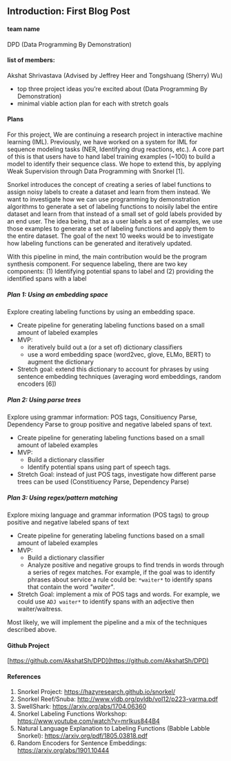 ## Introduction: First Blog Post

#### team name
DPD (Data Programming By Demonstration)

#### list of members:
Akshat Shrivastava (Advised by Jeffrey Heer and Tongshuang (Sherry) Wu)

 - top three project ideas you’re excited about (Data Programming By Demonstration)
 - minimal viable action plan for each with stretch goals
 
 
#### Plans

For this project, We are continuing a research project in interactive machine learning (IML). Previously, we have worked on a system for IML for sequence modeling tasks (NER, Identifying drug reactions, etc.). A core part of this is that users have to hand label training examples (~100) to build a model to identify their sequence class. We hope to extend this, by applying Weak Supervision through Data Programming with Snorkel [1].

Snorkel introduces the concept of creating a series of label functions to assign noisy labels to create a dataset and learn from them instead. We want to investigate how we can use programming by demonstration algorithms to generate a set of labeling functions to noisily label the entire dataset and learn from that instead of a small set of gold labels provided by an end user. The idea being, that as a user labels a set of examples, we use those examples to generate a set of labeling functions and apply them to the entire dataset. The goal of the next 10 weeks would be to investigate how labeling functions can be generated and iteratively updated.

With this pipeline in mind, the main contribution would be the program synthesis component. For sequence labeling, there are two key components: (1) Identifying potential spans to label and (2) providing the identified spans with a label

##### Plan 1: Using an embedding space

Explore creating labeling functions by using an embedding space.

- Create pipeline for generating labeling functions based on a small amount of labeled examples
- MVP:
    - iteratively build out a (or a set of) dictionary classifiers
    - use a word embedding space (word2vec, glove, ELMo, BERT) to augment the dictionary
- Stretch goal: extend this dictionary to account for phrases by using sentence embedding techniques (averaging word embeddings, random encoders [6])

##### Plan 2: Using parse trees

Explore using grammar information: POS tags, Consitiuency Parse, Dependency Parse to group positive and negative labeled spans of text.

- Create pipeline for generating labeling functions based on a small amount of labeled examples
- MVP:
    - Build a dictionary classifier
    - Identify potential spans using part of speech tags.
- Stretch Goal: instead of just POS tags, investigate how different parse trees can be used (Constitiuency Parse, Dependency Parse)

##### Plan 3: Using regex/pattern matching

Explore mixing language and grammar information (POS tags) to group positive and negative labeled spans of text

- Create pipeline for generating labeling functions based on a small amount of labeled examples
- MVP:
    - Build a dictionary classifier
    - Analyze positive and negative groups to find trends in words through a series of regex matches. For example, if the goal was to identify phrases about service a rule could be: `*waiter*` to identify spans that contain the word *"waiter"*.
- Stretch Goal: implement a mix of POS tags and words. For example, we could use `ADJ waiter*` to identify spans with an adjective then waiter/waitress.

Most likely, we will implement the pipeline and a mix of the techniques described above.


#### Github Project

[https://github.com/AkshatSh/DPD](https://github.com/AkshatSh/DPD)

#### References
1. Snorkel Project: https://hazyresearch.github.io/snorkel/
2. Snorkel Reef/Snuba: http://www.vldb.org/pvldb/vol12/p223-varma.pdf
3. SwellShark: https://arxiv.org/abs/1704.06360
4. Snorkel Labeling Functions Workshop: https://www.youtube.com/watch?v=mrIkus844B4
5. Natural Language Explanation to Labeling Functions (Babble Labble Snorkel): https://arxiv.org/pdf/1805.03818.pdf
6. Random Encoders for Sentence Embeddings: https://arxiv.org/abs/1901.10444
